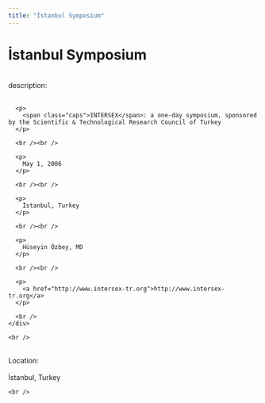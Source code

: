 ```yaml
---
title: "İstanbul Symposium"
---
```


# İstanbul Symposium

<div class="flexinode-body flexinode-2">
  <div class="flexinode-textarea-1">
    <div class="form-item">
      <br /> <label>description:</label><br /><br /> 
      
      <p>
        <span class="caps">INTERSEX</span>: a one-day symposium, sponsored by the Scientific & Technological Research Council of Turkey
      </p>
      
      <br /><br />
      
      <p>
        May 1, 2006
      </p>
      
      <br /><br />
      
      <p>
        İstanbul, Turkey
      </p>
      
      <br /><br />
      
      <p>
        Hüseyin Özbey, MD
      </p>
      
      <br /><br />
      
      <p>
        <a href="http://www.intersex-tr.org">http://www.intersex-tr.org</a>
      </p>
      
      <br />
    </div>
    
    <br />
  </div>
  
  <div class="flexinode-textfield-2">
    <div class="form-item">
      <br /> <label>Location:</label><br /><br /> İstanbul, Turkey<br />
    </div>
    
    <br />
  </div>
</div>